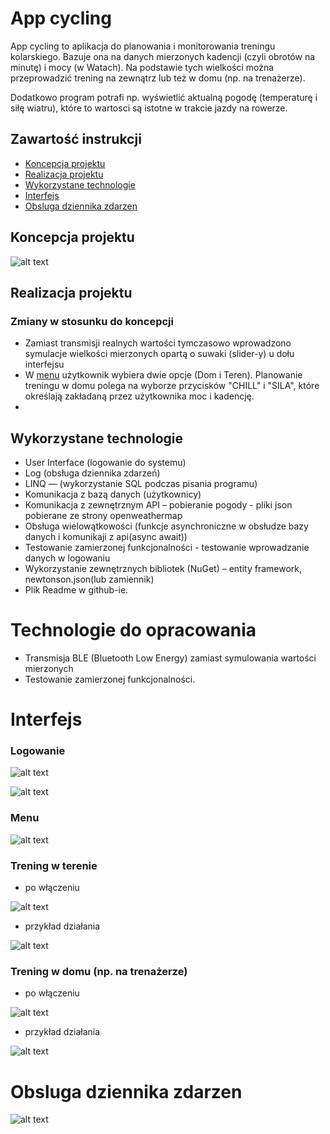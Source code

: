 # App cycling

App cycling to aplikacja do planowania i monitorowania treningu kolarskiego. Bazuje ona na danych mierzonych kadencji (czyli obrotów na minutę) i mocy (w Watach). Na podstawie tych wielkości można przeprowadzić trening na zewnątrz lub też w domu (np. na trenażerze).

Dodatkowo program potrafi np. wyświetlić aktualną pogodę (temperaturę i siłę wiatru), które to wartosci są istotne w trakcie jazdy na rowerze.

## Zawartość instrukcji
* [Koncepcja projektu](#koncepcja-projektu)
* [Realizacja projektu](#realizacja-projektu)
* [Wykorzystane technologie](#wykorzystane-technologie)
* [Interfejs](#interfejs)
* [Obsluga dziennika zdarzen](#obsluga-dziennika-zdarzen)

## Koncepcja projektu

![alt text](https://github.com/tadekj87/App_cycling/blob/master/App2/App2/zalozenia.png)

## Realizacja projektu

### Zmiany w stosunku do koncepcji

* Zamiast transmisji realnych wartości tymczasowo wprowadzono symulacje wielkości mierzonych opartą o suwaki (slider-y) u dołu interfejsu
* W [menu](#menu) użytkownik wybiera dwie opcje (Dom i Teren). Planowanie treningu w domu polega na wyborze przycisków "CHILL" i "SILA", które określają zakładaną przez użytkownika moc i kadencję.
* 

## Wykorzystane technologie

* User Interface (logowanie do systemu)
* Log (obsługa dziennika zdarzeń)
* LINQ — (wykorzystanie SQL podczas pisania programu)
* Komunikacja z bazą danych (użytkownicy)
* Komunikacja z zewnętrznym API – pobieranie pogody - pliki json pobierane ze strony openweathermap
* Obsługa wielowątkowości (funkcje asynchroniczne w obsłudze bazy danych i komunikaji z api(async await))
* Testowanie zamierzonej funkcjonalności - testowanie wprowadzanie danych w logowaniu
* Wykorzystanie zewnętrznych bibliotek (NuGet) – entity framework, newtonson.json(lub zamiennik)
* Plik Readme w github-ie.

# Technologie do opracowania

* Transmisja BLE (Bluetooth Low Energy) zamiast symulowania wartości mierzonych
* Testowanie zamierzonej funkcjonalności.

# Interfejs

### Logowanie

![alt text](https://github.com/tadekj87/App_cycling/blob/master/App2/App2/poczatek_logowanie.png)

![alt text](https://github.com/tadekj87/App_cycling/blob/master/App2/App2/logowanie.png)

### Menu

![alt text](https://github.com/tadekj87/App_cycling/blob/master/App2/App2/menu.png)

### Trening w terenie 

* po włączeniu

![alt text](https://github.com/tadekj87/App_cycling/blob/master/App2/App2/teren_onStart.png)

* przykład działania

![alt text](https://github.com/tadekj87/App_cycling/blob/master/App2/App2/teren_onRun.png)

### Trening w domu (np. na trenażerze) 

* po włączeniu

![alt text](https://github.com/tadekj87/App_cycling/blob/master/App2/App2/dom_onStart.png)

* przykład działania

![alt text](https://github.com/tadekj87/App_cycling/blob/master/App2/App2/dom_onRun.png)

# Obsluga dziennika zdarzen

![alt text](https://github.com/tadekj87/App_cycling/blob/master/App2/App2/log1.png)
